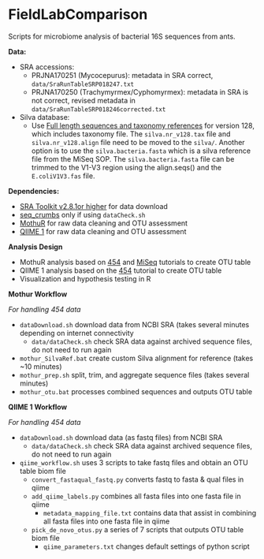 # FieldLabComparison

Scripts for microbiome analysis of bacterial 16S sequences from ants.

**Data:** 
* SRA accessions:
	* PRJNA170251 (Mycocepurus): metadata in SRA correct, `data/SraRunTableSRP018247.txt`
	* PRJNA170250 (Trachymyrmex/Cyphomyrmex): metadata in SRA is not correct, revised metadata in `data/SraRunTableSRP018246corrected.txt` 
* Silva database:
	* Use [Full length sequences and taxonomy references](https://www.mothur.org/wiki/Silva_reference_files) for version 128, which includes taxonomy file. The `silva.nr_v128.tax` file and `silva.nr_v128.align` file need to be moved to the `silva/`. Another option is to use the `silva.bacteria.fasta` which is a silva reference file from the MiSeq SOP. The `silva.bacteria.fasta` file can be trimmed to the V1-V3 region using the align.seqs() and the `E.coliV1V3.fas` file.

**Dependencies:**
* [SRA Toolkit v2.8.1or higher](https://github.com/ncbi/sra-tools) for data download
* [seq_crumbs](https://bioinf.comav.upv.es/seq_crumbs/) only if using `dataCheck.sh` 
* [MothuR](https://mothur.org/wiki/Download_mothur) for raw data cleaning and OTU assessment
* [QIIME 1](http://qiime.org/install/index.html) for raw data cleaning and OTU assessment

**Analysis Design**
* MothuR analysis based on [454](https://www.mothur.org/wiki/454_SOP) and [MiSeq](https://www.mothur.org/wiki/MiSeq_SOP) tutorials to create OTU table
* QIIME 1 analysis based on the [454](http://qiime.org/tutorials/tutorial.html) tutorial to create OTU table
* Visualization and hypothesis testing in R

**Mothur Workflow**

*For handling 454 data*
* `dataDownload.sh` download data from NCBI SRA (takes several minutes depending on internet connectivity
	* `data/dataCheck.sh` check SRA data against archived sequence files, do not need to run again
* `mothur_SilvaRef.bat` create custom Silva alignment for reference (takes ~10 minutes)
* `mothur_prep.sh` split, trim, and aggregate sequence files (takes several minutes)
* `mothur_otu.bat` processes combined sequences and outputs OTU table

**QIIME 1 Workflow**

*For handling 454 data*
* `dataDownload.sh` download data (as fastq files) from NCBI SRA 
	* `data/dataCheck.sh` check SRA data against archived sequence files, do not need to run again
* `qiime_workflow.sh` uses 3 scripts to take fastq files and obtain an OTU table biom file	
	* `convert_fastaqual_fastq.py` converts fastq to fasta & qual files in qiime
	* `add_qiime_labels.py` combines all fasta files into one fasta file in qiime
		* `metadata_mapping_file.txt` contains data that assist in combining all fasta files into one fasta file in qiime
	* `pick_de_novo_otus.py` a series of 7 scripts that outputs OTU table biom file
		* `qiime_parameters.txt` changes default settings of python script
